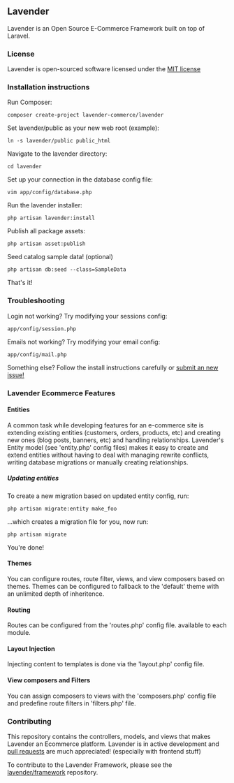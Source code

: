 ## Lavender

Lavender is an Open Source E-Commerce Framework built on top of Laravel.


### License

Lavender is open-sourced software licensed under the [MIT license](http://opensource.org/licenses/MIT)


### Installation instructions

Run Composer:

    composer create-project lavender-commerce/lavender

Set lavender/public as your new web root (example):

    ln -s lavender/public public_html

Navigate to the lavender directory:

    cd lavender
    
Set up your connection in the database config file:

    vim app/config/database.php

Run the lavender installer:

    php artisan lavender:install
    
Publish all package assets:

    php artisan asset:publish
    
Seed catalog sample data! (optional)

    php artisan db:seed --class=SampleData

That's it!


### Troubleshooting

Login not working? Try modifying your sessions config:

    app/config/session.php

Emails not working? Try modifying your email config:

    app/config/mail.php

Something else? Follow the install instructions carefully or [submit an new issue!](https://github.com/lavender/lavender/issues/new)


### Lavender Ecommerce Features

#### Entities

A common task while developing features for an e-commerce site is extending existing entities (customers, orders, products,
etc) and creating new ones (blog posts, banners, etc) and handling relationships. Lavender's Entity model (see 'entity.php' config files) makes it easy to create and extend entities without having to deal with managing rewrite conflicts, writing database migrations or manually creating relationships.

##### Updating entities

To create a new migration based on updated entity config, run:

    php artisan migrate:entity make_foo

...which creates a migration file for you, now run:

    php artisan migrate

You're done!


#### Themes

You can configure routes, route filter, views, and view composers based on themes. Themes can be configured to fallback to the 'default' theme with an unlimited depth of inheritence.

#### Routing

Routes can be configured from the 'routes.php' config file. available to each module. 

#### Layout Injection

Injecting content to templates is done via the 'layout.php' config file. 

#### View composers and Filters

You can assign composers to views with the 'composers.php' config file and predefine route filters in 'filters.php' file.


### Contributing

This repository contains the controllers, models, and views that makes Lavender an Ecommerce platform. Lavender is in active development and [pull requests](https://github.com/lavender/lavender/pulls) are much appreciated! (especially with frontend stuff)

To contribute to the Lavender Framework, please see the [lavender/framework](https://github.com/lavender/framework) repository.
